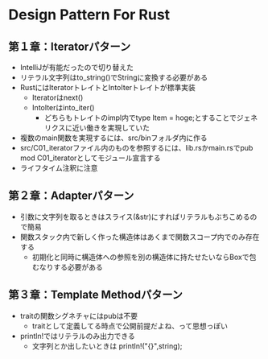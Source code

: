 # Design Pattern For Rust

## 第１章：Iteratorパターン

- IntelliJが有能だったので切り替えた
- リテラル文字列はto_string()でStringに変換する必要がある
- RustにはIteratorトレイトとIntoIterトレイトが標準実装
  - Iteratorはnext()
  - IntoIterはinto_iter()
    - どちらもトレイトのimpl内でtype Item = hoge;とすることでジェネリクスに近い働きを実現していた
- 複数のmain関数を実現するには、src/binフォルダ内に作る 
- src/C01_iteratorファイル内のものを参照するには、lib.rsかmain.rsでpub mod C01_iteratorとしてモジュール宣言する
- ライフタイム注釈に注意

## 第２章：Adapterパターン

- 引数に文字列を取るときはスライス(&str)にすればリテラルもぶちこめるので簡易
- 関数スタック内で新しく作った構造体はあくまで関数スコープ内でのみ存在する
  - 初期化と同時に構造体への参照を別の構造体に持たせたいならBoxで包むなりする必要がある

## 第３章：Template Methodパターン

- traitの関数シグネチャにはpubは不要
  - traitとして定義してる時点で公開前提だよね、って思想っぽい
- println!ではリテラルのみ出力できる
  - 文字列とか出したいときは println!("{}",string);